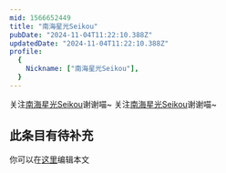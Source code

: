 ```yaml
---
mid: 1566652449
title: "南海星光Seikou"
pubDate: "2024-11-04T11:22:10.388Z"
updatedDate: "2024-11-04T11:22:10.388Z"
profile:
  {
    Nickname: ["南海星光Seikou"],
  }
---
```


关注[南海星光Seikou](https://space.bilibili.com/1566652449)谢谢喵~ 关注[南海星光Seikou](https://space.bilibili.com/1566652449)谢谢喵~

## 此条目有待补充
你可以在[这里](https://github.com/Yuhanawa/VTuber.ICU-Content/edit/master/v/南海星光Seikou/index.md)编辑本文
